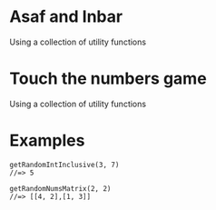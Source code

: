 # Asaf and Inbar

Using a collection of utility functions 
# Touch the numbers game 

Using a collection of utility functions
 
# Examples

```
getRandomIntInclusive(3, 7)
//=> 5
```  

```
getRandomNumsMatrix(2, 2)
//=> [[4, 2],[1, 3]]
```  